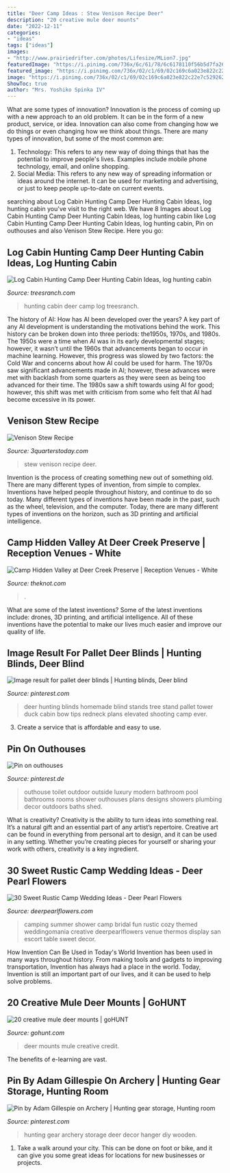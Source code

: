 ```yaml
---
title: "Deer Camp Ideas : Stew Venison Recipe Deer"
description: "20 creative mule deer mounts"
date: "2022-12-11"
categories:
- "ideas"
tags: ["ideas"]
images:
- "http://www.prairiedrifter.com/photos/Lifesize/MLion7.jpg"
featuredImage: "https://i.pinimg.com/736x/6c/61/78/6c6178110f56b5d7fa26d3b2c918a6ea--homemade-deer-blinds-hunting-blinds.jpg"
featured_image: "https://i.pinimg.com/736x/02/c1/69/02c169c6a023e822c22e7c5292623f5d.jpg"
image: "https://i.pinimg.com/736x/02/c1/69/02c169c6a023e822c22e7c5292623f5d.jpg"
ShowToc: true
author: "Mrs. Yoshiko Spinka IV"
---
```



What are some types of innovation?
Innovation is the process of coming up with a new approach to an old problem. It can be in the form of a new product, service, or idea. Innovation can also come from changing how we do things or even changing how we think about things. There are many types of innovation, but some of the most common are: 
1) Technology: This refers to any new way of doing things that has the potential to improve people's lives. Examples include mobile phone technology, email, and online shopping. 
2) Social Media: This refers to any new way of spreading information or ideas around the internet. It can be used for marketing and advertising, or just to keep people up-to-date on current events.

	

		
searching about Log Cabin Hunting Camp Deer Hunting Cabin Ideas, log hunting cabin you've visit to the right web. We have 8 Images about Log Cabin Hunting Camp Deer Hunting Cabin Ideas, log hunting cabin like Log Cabin Hunting Camp Deer Hunting Cabin Ideas, log hunting cabin, Pin on outhouses and also Venison Stew Recipe. Here you go:
		
    
## Log Cabin Hunting Camp Deer Hunting Cabin Ideas, Log Hunting Cabin

<img loading=lazy src="http://www.treesranch.com/dimension/1024x768/upload/2016/12/02/log-cabin-hunting-camp-deer-hunting-cabin-ideas-lrg-ff6867701cf06a12.jpg" onerror="this.onerror=null;this.src='https://tse4.mm.bing.net/th?id=OIP.aBLbthZl-pn4U0YmUH-DlwHaFj&amp;pid=15.1';" alt="Log Cabin Hunting Camp Deer Hunting Cabin Ideas, log hunting cabin">

_Source: treesranch.com_

>hunting cabin deer camp log treesranch. 

	

The history of AI: How has AI been developed over the years?
A key part of any AI development is understanding the motivations behind the work. This history can be broken down into three periods: the1950s, 1970s, and 1980s. The 1950s were a time when AI was in its early developmental stages; however, it wasn’t until the 1960s that advancements began to occur in machine learning. However, this progress was slowed by two factors: the Cold War and concerns about how AI could be used for harm. The 1970s saw significant advancements made in AI; however, these advances were met with backlash from some quarters as they were seen as being too advanced for their time. The 1980s saw a shift towards using AI for good; however, this shift was met with criticism from some who felt that AI had become excessive in its power.

    
## Venison Stew Recipe

<img loading=lazy src="http://3quarterstoday.com/wp-content/uploads/2012/02/img_3719_sm.jpg" onerror="this.onerror=null;this.src='https://tse1.mm.bing.net/th?id=OIP.bydGrlppIHD7sbjnMsSaDAHaFg&amp;pid=15.1';" alt="Venison Stew Recipe">

_Source: 3quarterstoday.com_

>stew venison recipe deer. 

	

Invention is the process of creating something new out of something old. There are many different types of invention, from simple to complex. Inventions have helped people throughout history, and continue to do so today. Many different types of inventions have been made in the past, such as the wheel, television, and the computer. Today, there are many different types of inventions on the horizon, such as 3D printing and artificial intelligence.

    
## Camp Hidden Valley At Deer Creek Preserve | Reception Venues - White

<img loading=lazy src="https://media-api.xogrp.com/images/93a997d9-9d2a-4f94-bf90-e1f6883e856f~rs_640.480" onerror="this.onerror=null;this.src='https://tse3.mm.bing.net/th?id=OIP.qQQ0nms3ZY6TyoMjuYa86gHaFj&amp;pid=15.1';" alt="Camp Hidden Valley at Deer Creek Preserve | Reception Venues - White">

_Source: theknot.com_

>. 

	

What are some of the latest inventions?
Some of the latest inventions include: drones, 3D printing, and artificial intelligence. All of these inventions have the potential to make our lives much easier and improve our quality of life.

    
## Image Result For Pallet Deer Blinds | Hunting Blinds, Deer Blind

<img loading=lazy src="https://i.pinimg.com/736x/6c/61/78/6c6178110f56b5d7fa26d3b2c918a6ea--homemade-deer-blinds-hunting-blinds.jpg" onerror="this.onerror=null;this.src='https://tse3.mm.bing.net/th?id=OIP.9jpkzHp-uxMCi5a87OVnhgHaHa&amp;pid=15.1';" alt="Image result for pallet deer blinds | Hunting blinds, Deer blind">

_Source: pinterest.com_

>deer hunting blinds homemade blind stands tree stand pallet tower duck cabin bow tips redneck plans elevated shooting camp ever. 

	

3. Create a service that is affordable and easy to use.

    
## Pin On Outhouses

<img loading=lazy src="https://i.pinimg.com/originals/4e/d4/6e/4ed46efd470815b24c7672a6199b761b.jpg" onerror="this.onerror=null;this.src='https://tse3.mm.bing.net/th?id=OIP.A1BQrYB9r7EAuGkeRR2UZQHaJ4&amp;pid=15.1';" alt="Pin on outhouses">

_Source: pinterest.de_

>outhouse toilet outdoor outside luxury modern bathroom pool bathrooms rooms shower outhouses plans designs showers plumbing decor outdoors baths shed. 

	

What is creativity?
Creativity is the ability to turn ideas into something real. It’s a natural gift and an essential part of any artist’s repertoire. Creative art can be found in everything from personal art to design, and it can be used in any setting. Whether you’re creating pieces for yourself or sharing your work with others, creativity is a key ingredient.

    
## 30 Sweet Rustic Camp Wedding Ideas - Deer Pearl Flowers

<img loading=lazy src="https://www.deerpearlflowers.com/wp-content/uploads/2015/04/summer-camp-wedding.jpg" onerror="this.onerror=null;this.src='https://tse2.mm.bing.net/th?id=OIP.xJkL3bI5Tag-g0PNd6bWUAHaLH&amp;pid=15.1';" alt="30 Sweet Rustic Camp Wedding Ideas - Deer Pearl Flowers">

_Source: deerpearlflowers.com_

>camping summer shower camp bridal fun rustic cozy themed weddingomania creative deerpearlflowers venue thermos display san escort table sweet decor. 

	

How Invention Can Be Used in Today's World
Invention has been used in many ways throughout history. From making tools and gadgets to improving transportation, Invention has always had a place in the world. Today, Invention is still an important part of our lives, and it can be used to help solve problems.

    
## 20 Creative Mule Deer Mounts | GoHUNT

<img loading=lazy src="http://www.prairiedrifter.com/photos/Lifesize/MLion7.jpg" onerror="this.onerror=null;this.src='https://tse3.mm.bing.net/th?id=OIP.7bwBPsy3WM8tbMbGaAmVuwHaKF&amp;pid=15.1';" alt="20 creative mule deer mounts | goHUNT">

_Source: gohunt.com_

>deer mounts mule creative credit. 

	

The benefits of e-learning are vast.

    
## Pin By Adam Gillespie On Archery | Hunting Gear Storage, Hunting Room

<img loading=lazy src="https://i.pinimg.com/736x/02/c1/69/02c169c6a023e822c22e7c5292623f5d.jpg" onerror="this.onerror=null;this.src='https://tse2.mm.bing.net/th?id=OIP.JRD32n00v9-FDvDlLZqHmAHaFj&amp;pid=15.1';" alt="Pin by Adam Gillespie on Archery | Hunting gear storage, Hunting room">

_Source: pinterest.com_

>hunting gear archery storage deer decor hanger diy wooden. 

	

1. Take a walk around your city. This can be done on foot or bike, and it can give you some great ideas for locations for new businesses or projects. 

